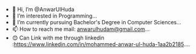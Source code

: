 - 👋 Hi, I’m @AnwarUlHuda
- 👀 I’m interested in Programming...
- 🌱 I’m currently pursuing Bachelor's Degree in Computer Sciences...
- 📫 How to reach me  mail: anwarulhudam@gmail.com...
- 😊 Can Link with me through linkedin :https://www.linkedin.com/in/mohammed-anwar-ul-huda-1aa2b2185....
<!---
AnwarUlHuda/AnwarUlHuda is a ✨ special ✨ repository because its `README.md` (this file) appears on your GitHub profile.
You can click the Preview link to take a look at your changes.
--->

